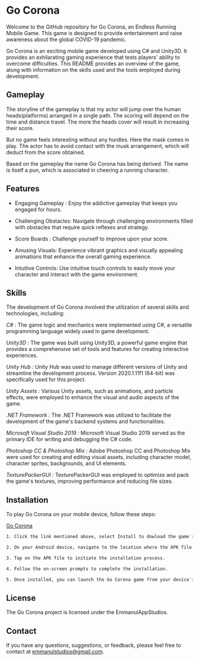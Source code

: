 
# Go Corona

Welcome to the GitHub repository for Go Corona, an Endless Running Mobile Game. This game is designed to provide entertainment and raise awareness about the global COVID-19 pandemic.

Go Corona is an exciting mobile game developed using C# and Unity3D. It provides an exhilarating gaming experience that tests players' ability to overcome difficulties. This README provides an overview of the game, along with information on the skills used and the tools employed during development.

## Gameplay

The storyline of the gameplay is that my actor will jump over the human
heads(platforms) arranged in a single path. The scoring will depend on the time
and distance travel. The more the heads cover will result in increasing their
score.

But no game feels interesting without any hurdles. Here the mask comes
in play. The actor has to avoid contact with the musk arrangement, which will
deduct from the score obtained.

Based on the gameplay the name Go Corona has being derived. The
name is itself a pun, which is associated in cheering a running character.
## Features

- Engaging Gameplay : Enjoy the addictive gameplay that keeps you engaged for hours.

- Challenging Obstacles: Navigate through challenging environments filled with obstacles that require quick reflexes and strategy.

- Score Boards : Challenge  yourself to improve upon your score.

- Amusing Visuals: Experience vibrant graphics and visually appealing animations that enhance the overall gaming experience.

- Intuitive Controls: Use intuitive touch controls to easily move your character and interact with the game environment.
## Skills
The development of Go Corona involved the utilization of several skills and technologies, including:

*C# :* The game logic and mechanics were implemented using C#, a versatile programming language widely used in game development.

*Unity3D :* The game was built using Unity3D, a powerful game engine that provides a comprehensive set of tools and features for creating interactive experiences.

*Unity Hub :* Unity Hub was used to manage different versions of Unity and streamline the development process. Version 2020.1.11f1 (64-bit) was specifically used for this project.

*Unity Assets :* Various Unity assets, such as animations, and particle effects, were employed to enhance the visual and audio aspects of the game.

*.NET Framework :* The .NET Framework was utilized to facilitate the development of the game's backend systems and functionalities.

*Microsoft Visual Studio 2019 :* Microsoft Visual Studio 2019 served as the primary IDE for writing and debugging the C# code.

*Photoshop CC & Photoshop Mix :* Adobe Photoshop CC and Photoshop Mix were used for creating and editing visual assets, including character model, character sprites, backgrounds, and UI elements.

*TexturePackerGUI :* TexturePackerGUI was employed to optimize and pack the game's textures, improving performance and reducing file sizes.
##  Installation

To play Go Corona on your mobile device, follow these steps:

[Go Corona](https://emmanulappstudios.wixsite.com/gocorona)

```bash
1. Click the link mentioned above, select Install to dowload the game's APK file.
```

```bash
2. On your Android device, navigate to the location where the APK file is saved.
```
```bash
3. Tap on the APK file to initiate the installation process.
```

```bash
4. Follow the on-screen prompts to complete the installation.
```

```bash
5. Once installed, you can launch the Go Corona game from your device's app launcher.
```


##  License

The Go Corona project is licensed under the EmmanulAppStudios. 
##  Contact

If you have any questions, suggestions, or feedback, please feel free to contact at emmanulstudios@gmail.com.
